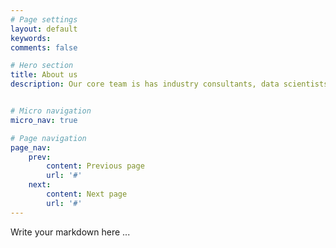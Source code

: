 ```yaml
---
# Page settings
layout: default
keywords:
comments: false

# Hero section
title: About us
description: Our core team is has industry consultants, data scientists, and user experience experts.


# Micro navigation
micro_nav: true

# Page navigation
page_nav:
    prev:
        content: Previous page
        url: '#'
    next:
        content: Next page
        url: '#'
---
```


Write your markdown here ...

